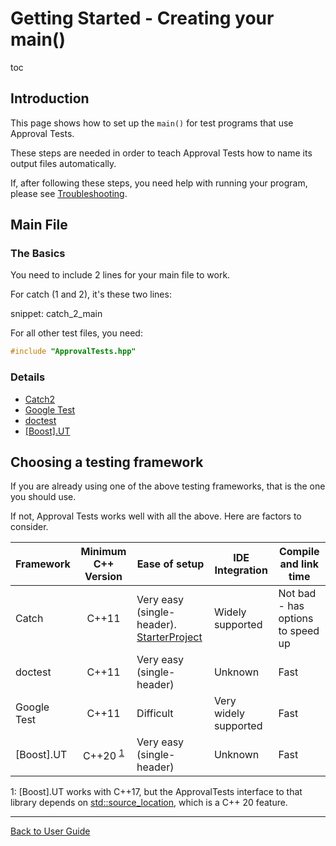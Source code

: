 <a id="top"></a>

# Getting Started - Creating your main()


toc


## Introduction

This page shows how to set up the `main()` for test programs that use Approval Tests.

These steps are needed in order to teach Approval Tests how to name its output files automatically.

If, after following these steps, you need help with running your program, please see [Troubleshooting](/doc/Troubleshooting.md#top).

## Main File

### The Basics

You need to include 2 lines for your main file to work.

For catch (1 and 2), it's these two lines:

snippet: catch_2_main

For all other test files, you need:
``` cpp
#include "ApprovalTests.hpp"
```

### Details 

* [Catch2](/doc/UsingCatch.md#top)
* [Google Test](/doc/UsingGoogleTests.md#top)
* [doctest](/doc/UsingDoctest.md#top)
* [\[Boost\].UT](/doc/UsingUT.md#top)

## Choosing a testing framework

If you are already using one of the above testing frameworks, that is the one you should use.

If not, Approval Tests works well with all the above. Here are factors to consider.

| Framework | Minimum C++ Version | Ease of setup | IDE Integration | Compile and link time |
| --- | :-: | --- | --- | --- |
| Catch | C++11 | Very easy (single-header). [StarterProject](https://github.com/approvals/ApprovalTests.Cpp.StarterProject) | Widely supported | Not bad - has options to speed up |
| doctest | C++11 | Very easy (single-header) | Unknown | Fast |
| Google Test | C++11 | Difficult | Very widely supported | Fast |
| \[Boost\].UT | C++20 <sup>[1](#footnote1)</sup> | Very easy (single-header) | Unknown | Fast |

<a name="footnote1">1</a>: \[Boost\].UT works with C++17, but the ApprovalTests interface to that library depends on [std::source_location](https://en.cppreference.com/w/cpp/utility/source_location), which is a C++ 20 feature. 

---

[Back to User Guide](/doc/README.md#top)
